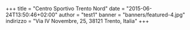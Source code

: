 +++
title = "Centro Sportivo Trento Nord"
date = "2015-06-24T13:50:46+02:00"
author = "test1"
banner = "banners/featured-4.jpg"
indirizzo = "Via IV Novembre, 25, 38121 Trento, Italia"
+++